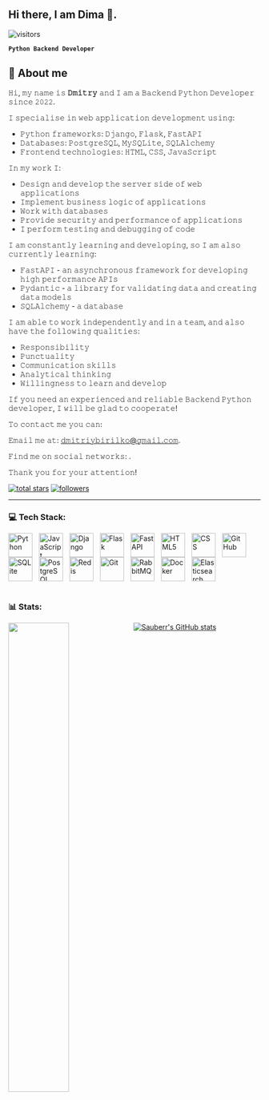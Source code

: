 ## Hi there, I am Dima :wave:.

![visitors](https://vbr.nathanchung.dev/badge?page_id=Sauberr.Sauberr&color=00BFFF)

**`Python Backend Developer`**

## 💬 About me

𝙷𝚒, 𝚖𝚢 𝚗𝚊𝚖𝚎 𝚒𝚜 **𝙳𝚖𝚒𝚝𝚛𝚢** 𝚊𝚗𝚍 𝙸 𝚊𝚖 𝚊 𝙱𝚊𝚌𝚔𝚎𝚗𝚍 𝙿𝚢𝚝𝚑𝚘𝚗 𝙳𝚎𝚟𝚎𝚕𝚘𝚙𝚎𝚛 𝚜𝚒𝚗𝚌𝚎 𝟸𝟶𝟸𝟸.

𝙸 𝚜𝚙𝚎𝚌𝚒𝚊𝚕𝚒𝚜𝚎 𝚒𝚗 𝚠𝚎𝚋 𝚊𝚙𝚙𝚕𝚒𝚌𝚊𝚝𝚒𝚘𝚗 𝚍𝚎𝚟𝚎𝚕𝚘𝚙𝚖𝚎𝚗𝚝 𝚞𝚜𝚒𝚗𝚐:  
   - 𝙿𝚢𝚝𝚑𝚘𝚗 𝚏𝚛𝚊𝚖𝚎𝚠𝚘𝚛𝚔𝚜: 𝙳𝚓𝚊𝚗𝚐𝚘, 𝙵𝚕𝚊𝚜𝚔, 𝙵𝚊𝚜𝚝𝙰𝙿𝙸
   - 𝙳𝚊𝚝𝚊𝚋𝚊𝚜𝚎𝚜: 𝙿𝚘𝚜𝚝𝚐𝚛𝚎𝚂𝚀𝙻, 𝙼𝚢𝚂𝚀𝙻𝚒𝚝𝚎, 𝚂𝚀𝙻𝙰𝚕𝚌𝚑𝚎𝚖𝚢
   - 𝙵𝚛𝚘𝚗𝚝𝚎𝚗𝚍 𝚝𝚎𝚌𝚑𝚗𝚘𝚕𝚘𝚐𝚒𝚎𝚜: 𝙷𝚃𝙼𝙻, 𝙲𝚂𝚂, 𝙹𝚊𝚟𝚊𝚂𝚌𝚛𝚒𝚙𝚝

𝙸𝚗 𝚖𝚢 𝚠𝚘𝚛𝚔 𝙸:
  - 𝙳𝚎𝚜𝚒𝚐𝚗 𝚊𝚗𝚍 𝚍𝚎𝚟𝚎𝚕𝚘𝚙 𝚝𝚑𝚎 𝚜𝚎𝚛𝚟𝚎𝚛 𝚜𝚒𝚍𝚎 𝚘𝚏 𝚠𝚎𝚋 𝚊𝚙𝚙𝚕𝚒𝚌𝚊𝚝𝚒𝚘𝚗𝚜
  - 𝙸𝚖𝚙𝚕𝚎𝚖𝚎𝚗𝚝 𝚋𝚞𝚜𝚒𝚗𝚎𝚜𝚜 𝚕𝚘𝚐𝚒𝚌 𝚘𝚏 𝚊𝚙𝚙𝚕𝚒𝚌𝚊𝚝𝚒𝚘𝚗𝚜
  - 𝚆𝚘𝚛𝚔 𝚠𝚒𝚝𝚑 𝚍𝚊𝚝𝚊𝚋𝚊𝚜𝚎𝚜
  - 𝙿𝚛𝚘𝚟𝚒𝚍𝚎 𝚜𝚎𝚌𝚞𝚛𝚒𝚝𝚢 𝚊𝚗𝚍 𝚙𝚎𝚛𝚏𝚘𝚛𝚖𝚊𝚗𝚌𝚎 𝚘𝚏 𝚊𝚙𝚙𝚕𝚒𝚌𝚊𝚝𝚒𝚘𝚗𝚜
  - 𝙸 𝚙𝚎𝚛𝚏𝚘𝚛𝚖 𝚝𝚎𝚜𝚝𝚒𝚗𝚐 𝚊𝚗𝚍 𝚍𝚎𝚋𝚞𝚐𝚐𝚒𝚗𝚐 𝚘𝚏 𝚌𝚘𝚍𝚎
  
𝙸 𝚊𝚖 𝚌𝚘𝚗𝚜𝚝𝚊𝚗𝚝𝚕𝚢 𝚕𝚎𝚊𝚛𝚗𝚒𝚗𝚐 𝚊𝚗𝚍 𝚍𝚎𝚟𝚎𝚕𝚘𝚙𝚒𝚗𝚐, 𝚜𝚘 𝙸 𝚊𝚖 𝚊𝚕𝚜𝚘 𝚌𝚞𝚛𝚛𝚎𝚗𝚝𝚕𝚢 𝚕𝚎𝚊𝚛𝚗𝚒𝚗𝚐:  
  - 𝙵𝚊𝚜𝚝𝙰𝙿𝙸 - 𝚊𝚗 𝚊𝚜𝚢𝚗𝚌𝚑𝚛𝚘𝚗𝚘𝚞𝚜 𝚏𝚛𝚊𝚖𝚎𝚠𝚘𝚛𝚔 𝚏𝚘𝚛 𝚍𝚎𝚟𝚎𝚕𝚘𝚙𝚒𝚗𝚐 𝚑𝚒𝚐𝚑 𝚙𝚎𝚛𝚏𝚘𝚛𝚖𝚊𝚗𝚌𝚎 𝙰𝙿𝙸𝚜
  - 𝙿𝚢𝚍𝚊𝚗𝚝𝚒𝚌 - 𝚊 𝚕𝚒𝚋𝚛𝚊𝚛𝚢 𝚏𝚘𝚛 𝚟𝚊𝚕𝚒𝚍𝚊𝚝𝚒𝚗𝚐 𝚍𝚊𝚝𝚊 𝚊𝚗𝚍 𝚌𝚛𝚎𝚊𝚝𝚒𝚗𝚐 𝚍𝚊𝚝𝚊 𝚖𝚘𝚍𝚎𝚕𝚜
  - 𝚂𝚀𝙻𝙰𝚕𝚌𝚑𝚎𝚖𝚢 - 𝚊 𝚍𝚊𝚝𝚊𝚋𝚊𝚜𝚎
  
𝙸 𝚊𝚖 𝚊𝚋𝚕𝚎 𝚝𝚘 𝚠𝚘𝚛𝚔 𝚒𝚗𝚍𝚎𝚙𝚎𝚗𝚍𝚎𝚗𝚝𝚕𝚢 𝚊𝚗𝚍 𝚒𝚗 𝚊 𝚝𝚎𝚊𝚖, 𝚊𝚗𝚍 𝚊𝚕𝚜𝚘 𝚑𝚊𝚟𝚎 𝚝𝚑𝚎 𝚏𝚘𝚕𝚕𝚘𝚠𝚒𝚗𝚐 𝚚𝚞𝚊𝚕𝚒𝚝𝚒𝚎𝚜:  
  - 𝚁𝚎𝚜𝚙𝚘𝚗𝚜𝚒𝚋𝚒𝚕𝚒𝚝𝚢
  - 𝙿𝚞𝚗𝚌𝚝𝚞𝚊𝚕𝚒𝚝𝚢
  - 𝙲𝚘𝚖𝚖𝚞𝚗𝚒𝚌𝚊𝚝𝚒𝚘𝚗 𝚜𝚔𝚒𝚕𝚕𝚜
  - 𝙰𝚗𝚊𝚕𝚢𝚝𝚒𝚌𝚊𝚕 𝚝𝚑𝚒𝚗𝚔𝚒𝚗𝚐
  - 𝚆𝚒𝚕𝚕𝚒𝚗𝚐𝚗𝚎𝚜𝚜 𝚝𝚘 𝚕𝚎𝚊𝚛𝚗 𝚊𝚗𝚍 𝚍𝚎𝚟𝚎𝚕𝚘𝚙
  
𝙸𝚏 𝚢𝚘𝚞 𝚗𝚎𝚎𝚍 𝚊𝚗 𝚎𝚡𝚙𝚎𝚛𝚒𝚎𝚗𝚌𝚎𝚍 𝚊𝚗𝚍 𝚛𝚎𝚕𝚒𝚊𝚋𝚕𝚎 𝙱𝚊𝚌𝚔𝚎𝚗𝚍 𝙿𝚢𝚝𝚑𝚘𝚗 𝚍𝚎𝚟𝚎𝚕𝚘𝚙𝚎𝚛, 𝙸 𝚠𝚒𝚕𝚕 𝚋𝚎 𝚐𝚕𝚊𝚍 𝚝𝚘 𝚌𝚘𝚘𝚙𝚎𝚛𝚊𝚝𝚎! 

𝚃𝚘 𝚌𝚘𝚗𝚝𝚊𝚌𝚝 𝚖𝚎 𝚢𝚘𝚞 𝚌𝚊𝚗: 

𝙴𝚖𝚊𝚒𝚕 𝚖𝚎 𝚊𝚝: 𝚍𝚖𝚒𝚝𝚛𝚒𝚢𝚋𝚒𝚛𝚒𝚕𝚔𝚘@𝚐𝚖𝚊𝚒𝚕.𝚌𝚘𝚖.

𝙵𝚒𝚗𝚍 𝚖𝚎 𝚘𝚗 𝚜𝚘𝚌𝚒𝚊𝚕 𝚗𝚎𝚝𝚠𝚘𝚛𝚔𝚜: . 

𝚃𝚑𝚊𝚗𝚔 𝚢𝚘𝚞 𝚏𝚘𝚛 𝚢𝚘𝚞𝚛 𝚊𝚝𝚝𝚎𝚗𝚝𝚒𝚘𝚗!



<p align="left">
  <a href="https://github.com/Sauberr?tab=repositories&sort=stargazers">
    <img alt="total stars" title="Total stars on GitHub" src="https://custom-icon-badges.demolab.com/github/stars/Sauberr?color=55960c&style=for-the-badge&labelColor=488207&logo=star"/></a>
  <a href="https://github.com/Sauberr?tab=followers">
    <img alt="followers" title="Follow me on GitHub" src="https://custom-icon-badges.demolab.com/github/followers/Sauberr?color=236ad3&labelColor=1155ba&style=for-the-badge&logo=person-add&label=Follow&logoColor=white"/></a>
</p>

<hr>

### 💻  Tech Stack:
<img align="left" alt="Python" width="48px" style="padding-right:10px;" src="https://cdn.jsdelivr.net/gh/devicons/devicon/icons/python/python-original.svg" />
<img align="left" alt="JavaScript" width="48px" style="padding-right:10px;" src="https://cdn.jsdelivr.net/gh/devicons/devicon/icons/javascript/javascript-original.svg" />
<img align="left" alt="Django" width="48px" style="padding-right:10px;" src="https://cdn.jsdelivr.net/gh/devicons/devicon/icons/django/django-plain.svg" />
<img align="left" alt="Flask" width="48px" style="padding-right:10px;" src="https://cdn.jsdelivr.net/gh/devicons/devicon/icons/flask/flask-original.svg" />
<img align="left" alt="FastAPI" width="48px" style="padding-right:10px;" src="https://cdn.jsdelivr.net/gh/devicons/devicon/icons/fastapi/fastapi-plain.svg" />
<img align="left" alt="HTML5" width="48px" style="padding-right:10px;" src="https://cdn.jsdelivr.net/gh/devicons/devicon/icons/html5/html5-plain.svg" />
<img align="left" alt="CSS" width="48px" style="padding-right:10px;" src="https://cdn.jsdelivr.net/gh/devicons/devicon/icons/css3/css3-plain.svg" />
<img align="left" alt="GitHub" width="48px" style="padding-right:10px;" src="https://cdn.jsdelivr.net/gh/devicons/devicon/icons/github/github-plain.svg" />
<img align="left" alt="SQLite" width="48px" style="padding-right:10px;" src="https://cdn.jsdelivr.net/gh/devicons/devicon/icons/sqlite/sqlite-plain.svg" />
<img align="left" alt="PostgreSQL" width="48px" style="padding-right:10px;" src="https://cdn.jsdelivr.net/gh/devicons/devicon/icons/postgresql/postgresql-plain.svg" />
<img align="left" alt="Redis" width="48px" style="padding-right:10px;" src="https://cdn.jsdelivr.net/gh/devicons/devicon/icons/redis/redis-plain.svg" />
<img align="left" alt="Git" width="48px" style="padding-right:10px;" src="https://cdn.jsdelivr.net/gh/devicons/devicon/icons/git/git-plain.svg" />
<img align="left" alt="RabbitMQ" width="48px" style="padding-right:10px;" src="https://cdn.jsdelivr.net/gh/devicons/devicon/icons/rabbitmq-original.svg" />
<img align="left" alt="Docker" width="48px" style="padding-right:10px;" src="https://cdn.jsdelivr.net/gh/devicons/devicon/icons/docker/docker-plain.svg" />
<img align="left" alt="Elasticsearch" width="48px" style="padding-right:10px;" src="https://cdn.jsdelivr.net/gh/devicons/devicon/icons/elasticsearch/elasticsearch-plain.svg" />


<br clear="left"/>
<br clear="left"/>

### 📊 Stats:

<img align="left" width="49%" src="https://github-readme-stats.vercel.app/api/top-langs/?username=sauberr&langs_count=8&layout=compact&theme=merko"/>

[![Sauberr's GitHub stats](https://github-readme-stats.vercel.app/api?username=sauberr&show_icons=true&theme=merko)](https://github.com/Sauberr)
